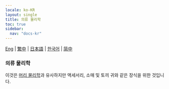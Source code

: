 ```yaml
---
locale: ko-KR
layout: single
title: 의류 물리학
toc: true
sidebar:
  nav: "docs-kr"
---
```

[Eng](/dancexr/features/xps_cloth) | [繁中](/tw/dancexr/features/xps_cloth) | [日本語](/jp/dancexr/features/xps_cloth) | [한국어](/kr/dancexr/features/xps_cloth) | [简中](/zh/dancexr/features/xps_cloth)

### 의류 물리학
이것은 [머리 물리학](xps_hair.md)과 유사하지만 액세서리, 소매 및 토끼 귀와 같은 장식을 위한 것입니다.